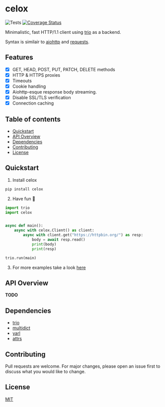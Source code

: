 # celox

![Tests](https://github.com/418Coffee/celox/actions/workflows/tests.yaml/badge.svg)
[![Coverage Status](https://coveralls.io/repos/github/418Coffee/celox/badge.svg?branch=main)](https://coveralls.io/github/418Coffee/celox?branch=main)

Minimalistic, fast HTTP/1.1 client using [trio](https://github.com/python-trio/trio) as a backend.

Syntax is similair to [aiohttp](https://github.com/aio-libs/aiohttp) and [requests](https://github.com/psf/requests).

## Features

- [x] GET, HEAD, POST, PUT, PATCH, DELETE methods
- [x] HTTP & HTTPS proxies
- [x] Timeouts
- [x] Cookie handling
- [x] Aiohttp-esque response body streaming.
- [x] Disable SSL/TLS verification
- [x] Connection caching

## Table of contents

- [Quickstart](#quickstart)
- [API Overview](#api-overview)
- [Dependencies](#dependencies)
- [Contributing](#contributing)
- [License](#license)

## Quickstart

1. Install celox

```cmd
pip install celox
```

2. Have fun 🥳

```python
import trio
import celox


async def main():
    async with celox.Client() as client:
        async with client.get("https://httpbin.org/") as resp:
            body = await resp.read()
            print(body)
            print(resp)

trio.run(main)
```

3. For more examples take a look [here](https://github.com/418Coffee/celox/tree/main/examples)

## API Overview

**TODO**

## Dependencies

- [trio](https://github.com/python-trio/trio)
- [multidict](https://github.com/aio-libs/multidict)
- [yarl](https://github.com/aio-libs/yarl)
- [attrs](https://github.com/python-attrs/attrs)

## Contributing

Pull requests are welcome. For major changes, please open an issue first to discuss what you would like to change.

## License

[MIT](https://choosealicense.com/licenses/mit/)

